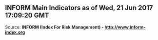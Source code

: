 ## INFORM Main Indicators as of Wed, 21 Jun 2017 17:09:20 GMT

Source: **INFORM (Index For Risk Management) - http://www.inform-index.org**